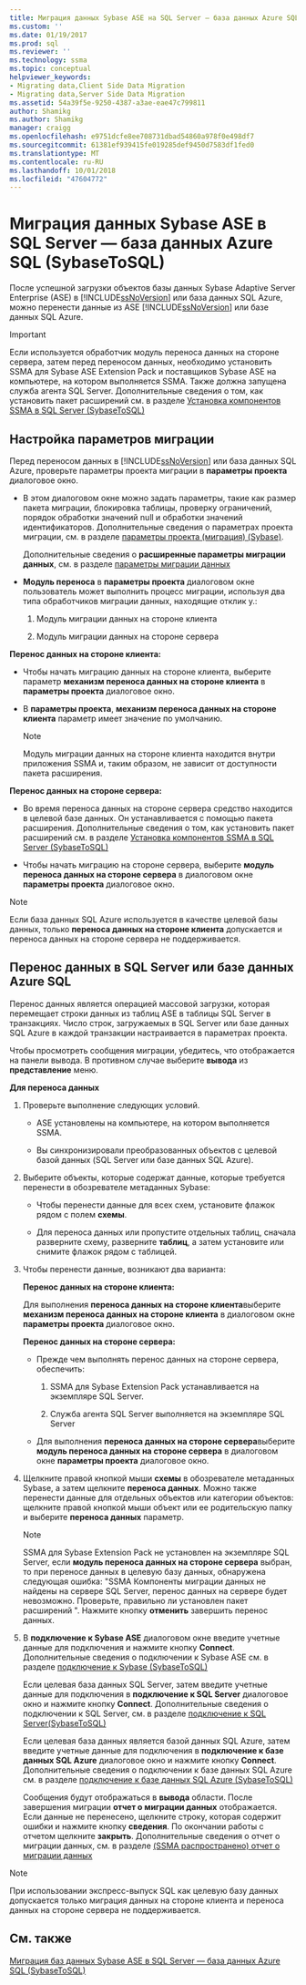 ```yaml
---
title: Миграция данных Sybase ASE на SQL Server — база данных Azure SQL | Документация Майкрософт
ms.custom: ''
ms.date: 01/19/2017
ms.prod: sql
ms.reviewer: ''
ms.technology: ssma
ms.topic: conceptual
helpviewer_keywords:
- Migrating data,Client Side Data Migration
- Migrating data,Server Side Data Migration
ms.assetid: 54a39f5e-9250-4387-a3ae-eae47c799811
author: Shamikg
ms.author: Shamikg
manager: craigg
ms.openlocfilehash: e9751dcfe8ee708731dbad54860a978f0e498df7
ms.sourcegitcommit: 61381ef939415fe019285def9450d7583df1fed0
ms.translationtype: MT
ms.contentlocale: ru-RU
ms.lasthandoff: 10/01/2018
ms.locfileid: "47604772"
---
```

# <a name="migrating-sybase-ase-data-into-sql-server---azure-sql-db--sybasetosql"></a>Миграция данных Sybase ASE в SQL Server — база данных Azure SQL (SybaseToSQL)
После успешной загрузки объектов базы данных Sybase Adaptive Server Enterprise (ASE) в [!INCLUDE[ssNoVersion](../../includes/ssnoversion-md.md)] или база данных SQL Azure, можно перенести данные из ASE [!INCLUDE[ssNoVersion](../../includes/ssnoversion-md.md)] или базе данных SQL Azure.  
  
> [!IMPORTANT]  
> Если используется обработчик модуль переноса данных на стороне сервера, затем перед переносом данных, необходимо установить SSMA для Sybase ASE Extension Pack и поставщиков Sybase ASE на компьютере, на котором выполняется SSMA. Также должна запущена служба агента SQL Server. Дополнительные сведения о том, как установить пакет расширений см. в разделе [Установка компонентов SSMA в SQL Server (SybaseToSQL)](http://msdn.microsoft.com/5ad9e12c-2cdb-4dd2-8703-05a23242d19d)  
  
## <a name="setting-migration-options"></a>Настройка параметров миграции  
Перед переносом данных в [!INCLUDE[ssNoVersion](../../includes/ssnoversion-md.md)] или база данных SQL Azure, проверьте параметры проекта миграции в **параметры проекта** диалоговое окно.  
  
-   В этом диалоговом окне можно задать параметры, такие как размер пакета миграции, блокировка таблицы, проверку ограничений, порядок обработки значений null и обработки значений идентификаторов. Дополнительные сведения о параметрах проекта миграции, см. в разделе [параметры проекта (миграция) (Sybase)](http://msdn.microsoft.com/82f8857f-7ab1-4738-ab6e-b1e95ea94924).  
  
    Дополнительные сведения о **расширенные параметры миграции данных**, см. в разделе [параметры миграции данных](data-migration-settings-sybasetosql.md)  
  
-   **Модуль переноса** в **параметры проекта** диалоговом окне пользователь может выполнить процесс миграции, используя два типа обработчиков миграции данных, находящие отклик у.:  
  
    1.  Модуль миграции данных на стороне клиента  
  
    2.  Модуль миграции данных на стороне сервера  
  
**Перенос данных на стороне клиента:**  
  
-   Чтобы начать миграцию данных на стороне клиента, выберите параметр **механизм переноса данных на стороне клиента** в **параметры проекта** диалоговое окно.  
  
-   В **параметры проекта**, **механизм переноса данных на стороне клиента** параметр имеет значение по умолчанию.  
  
    > [!NOTE]  
    > Модуль миграции данных на стороне клиента находится внутри приложения SSMA и, таким образом, не зависит от доступности пакета расширения.  
  
**Перенос данных на стороне сервера:**  
  
-   Во время переноса данных на стороне сервера средство находится в целевой базе данных. Он устанавливается с помощью пакета расширения. Дополнительные сведения о том, как установить пакет расширений см. в разделе [Установка компонентов SSMA в SQL Server (SybaseToSQL)](http://msdn.microsoft.com/5ad9e12c-2cdb-4dd2-8703-05a23242d19d)  
  
-   Чтобы начать миграцию на стороне сервера, выберите **модуль переноса данных на стороне сервера** в диалоговом окне **параметры проекта** диалоговое окно.  
  
> [!NOTE]  
> Если база данных SQL Azure используется в качестве целевой базы данных, только **переноса данных на стороне клиента** допускается и переноса данных на стороне сервера не поддерживается.  
  
## <a name="migrating-data-to-sql-server-or-azure-sql-db"></a>Перенос данных в SQL Server или базе данных Azure SQL  
Перенос данных является операцией массовой загрузки, которая перемещает строки данных из таблиц ASE в таблицы SQL Server в транзакциях. Число строк, загружаемых в SQL Server или базе данных SQL Azure в каждой транзакции настраивается в параметрах проекта.  
  
Чтобы просмотреть сообщения миграции, убедитесь, что отображается на панели вывода. В противном случае выберите **вывода** из **представление** меню.  
  
**Для переноса данных**  
  
1.  Проверьте выполнение следующих условий.  
  
    -   ASE установлены на компьютере, на котором выполняется SSMA.  
  
    -   Вы синхронизировали преобразованных объектов с целевой базой данных (SQL Server или базе данных SQL Azure).  
  
2.  Выберите объекты, которые содержат данные, которые требуется перенести в обозревателе метаданных Sybase:  
  
    -   Чтобы перенести данные для всех схем, установите флажок рядом с полем **схемы**.  
  
    -   Для переноса данных или пропустите отдельных таблиц, сначала разверните схему, разверните **таблиц**, а затем установите или снимите флажок рядом с таблицей.  
  
3.  Чтобы перенести данные, возникают два варианта:  
  
    **Перенос данных на стороне клиента:**  
  
    Для выполнения **переноса данных на стороне клиента**выберите **механизм переноса данных на стороне клиента** в диалоговом окне **параметры проекта** диалоговое окно.  
  
    **Перенос данных на стороне сервера:**  
  
    -   Прежде чем выполнять перенос данных на стороне сервера, обеспечить:  
  
        1.  SSMA для Sybase Extension Pack устанавливается на экземпляре SQL Server.  
  
        2.  Служба агента SQL Server выполняется на экземпляре SQL Server  
  
    -   Для выполнения **переноса данных на стороне сервера**выберите **модуль переноса данных на стороне сервера** в диалоговом окне **параметры проекта** диалоговое окно.  
  
4.  Щелкните правой кнопкой мыши **схемы** в обозревателе метаданных Sybase, а затем щелкните **переноса данных**. Можно также перенести данные для отдельных объектов или категории объектов: щелкните правой кнопкой мыши объект или ее родительскую папку и выберите **переноса данных** параметр.  
  
    > [!NOTE]  
    > SSMA для Sybase Extension Pack не установлен на экземпляре SQL Server, если **модуль переноса данных на стороне сервера** выбран, то при переносе данных в целевую базу данных, обнаружена следующая ошибка: "SSMA Компоненты миграции данных не найдены на сервере SQL Server, перенос данных на сервере будет невозможно. Проверьте, правильно ли установлен пакет расширений ". Нажмите кнопку **отменить** завершить перенос данных.  
  
5.  В **подключение к Sybase ASE** диалоговом окне введите учетные данные для подключения и нажмите кнопку **Connect**. Дополнительные сведения о подключении к Sybase ASE см. в разделе [подключение к Sybase &#40;SybaseToSQL&#41;](../../ssma/sybase/connect-to-sybase-sybasetosql.md)  
  
    Если целевая база данных SQL Server, затем введите учетные данные для подключения в **подключение к SQL Server** диалоговое окно и нажмите кнопку **Connect**. Дополнительные сведения о подключении к SQL Server, см. в разделе [подключение к SQL Server(SybaseToSQL)](http://msdn.microsoft.com/dd368a1a-45b0-40e9-b4d3-5cdb48c26606)  
  
    Если целевая база данных является базой данных SQL Azure, затем введите учетные данные для подключения в **подключение к базе данных SQL Azure** диалоговое окно и нажмите кнопку **Connect**. Дополнительные сведения о подключении к базе данных SQL Azure см. в разделе [подключение к базе данных SQL Azure &#40;SybaseToSQL&#41;](../../ssma/sybase/connecting-to-azure-sql-db-sybasetosql.md)  
  
    Сообщения будут отображаться в **вывода** области. После завершения миграции **отчет о миграции данных** отображается. Если данные не перенесено, щелкните строку, которая содержит ошибки и нажмите кнопку **сведения**. По окончании работы с отчетом щелкните **закрыть**. Дополнительные сведения о отчет о миграции данных, см. в разделе [(SSMA распространено) отчет о миграции данных](http://msdn.microsoft.com/bbfb9d88-5a98-4980-8d19-c5d78bd0d241)  
  
> [!NOTE]  
> При использовании экспресс-выпуск SQL как целевую базу данных допускается только миграция данных на стороне клиента и переноса данных на стороне сервера не поддерживается.  
  
## <a name="see-also"></a>См. также  
[Миграция баз данных Sybase ASE в SQL Server — база данных Azure SQL &#40;SybaseToSQL&#41;](../../ssma/sybase/migrating-sybase-ase-databases-to-sql-server-azure-sql-db-sybasetosql.md)  
  
